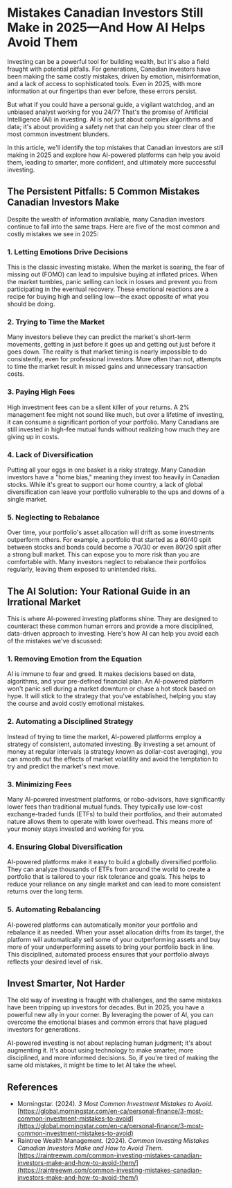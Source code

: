 # Mistakes Canadian Investors Still Make in 2025—And How AI Helps Avoid Them

Investing can be a powerful tool for building wealth, but it's also a field fraught with potential pitfalls. For generations, Canadian investors have been making the same costly mistakes, driven by emotion, misinformation, and a lack of access to sophisticated tools. Even in 2025, with more information at our fingertips than ever before, these errors persist.

But what if you could have a personal guide, a vigilant watchdog, and an unbiased analyst working for you 24/7? That's the promise of Artificial Intelligence (AI) in investing. AI is not just about complex algorithms and data; it's about providing a safety net that can help you steer clear of the most common investment blunders.

In this article, we'll identify the top mistakes that Canadian investors are still making in 2025 and explore how AI-powered platforms can help you avoid them, leading to smarter, more confident, and ultimately more successful investing.




## The Persistent Pitfalls: 5 Common Mistakes Canadian Investors Make

Despite the wealth of information available, many Canadian investors continue to fall into the same traps. Here are five of the most common and costly mistakes we see in 2025:

### 1. Letting Emotions Drive Decisions

This is the classic investing mistake. When the market is soaring, the fear of missing out (FOMO) can lead to impulsive buying at inflated prices. When the market tumbles, panic selling can lock in losses and prevent you from participating in the eventual recovery. These emotional reactions are a recipe for buying high and selling low—the exact opposite of what you should be doing.

### 2. Trying to Time the Market

Many investors believe they can predict the market's short-term movements, getting in just before it goes up and getting out just before it goes down. The reality is that market timing is nearly impossible to do consistently, even for professional investors. More often than not, attempts to time the market result in missed gains and unnecessary transaction costs.

### 3. Paying High Fees

High investment fees can be a silent killer of your returns. A 2% management fee might not sound like much, but over a lifetime of investing, it can consume a significant portion of your portfolio. Many Canadians are still invested in high-fee mutual funds without realizing how much they are giving up in costs.

### 4. Lack of Diversification

Putting all your eggs in one basket is a risky strategy. Many Canadian investors have a "home bias," meaning they invest too heavily in Canadian stocks. While it's great to support our home country, a lack of global diversification can leave your portfolio vulnerable to the ups and downs of a single market.

### 5. Neglecting to Rebalance

Over time, your portfolio's asset allocation will drift as some investments outperform others. For example, a portfolio that started as a 60/40 split between stocks and bonds could become a 70/30 or even 80/20 split after a strong bull market. This can expose you to more risk than you are comfortable with. Many investors neglect to rebalance their portfolios regularly, leaving them exposed to unintended risks.




## The AI Solution: Your Rational Guide in an Irrational Market

This is where AI-powered investing platforms shine. They are designed to counteract these common human errors and provide a more disciplined, data-driven approach to investing. Here's how AI can help you avoid each of the mistakes we've discussed:

### 1. Removing Emotion from the Equation

AI is immune to fear and greed. It makes decisions based on data, algorithms, and your pre-defined financial plan. An AI-powered platform won't panic sell during a market downturn or chase a hot stock based on hype. It will stick to the strategy that you've established, helping you stay the course and avoid costly emotional mistakes.

### 2. Automating a Disciplined Strategy

Instead of trying to time the market, AI-powered platforms employ a strategy of consistent, automated investing. By investing a set amount of money at regular intervals (a strategy known as dollar-cost averaging), you can smooth out the effects of market volatility and avoid the temptation to try and predict the market's next move.

### 3. Minimizing Fees

Many AI-powered investment platforms, or robo-advisors, have significantly lower fees than traditional mutual funds. They typically use low-cost exchange-traded funds (ETFs) to build their portfolios, and their automated nature allows them to operate with lower overhead. This means more of your money stays invested and working for you.

### 4. Ensuring Global Diversification

AI-powered platforms make it easy to build a globally diversified portfolio. They can analyze thousands of ETFs from around the world to create a portfolio that is tailored to your risk tolerance and goals. This helps to reduce your reliance on any single market and can lead to more consistent returns over the long term.

### 5. Automating Rebalancing

AI-powered platforms can automatically monitor your portfolio and rebalance it as needed. When your asset allocation drifts from its target, the platform will automatically sell some of your outperforming assets and buy more of your underperforming assets to bring your portfolio back in line. This disciplined, automated process ensures that your portfolio always reflects your desired level of risk.




## Invest Smarter, Not Harder

The old way of investing is fraught with challenges, and the same mistakes have been tripping up investors for decades. But in 2025, you have a powerful new ally in your corner. By leveraging the power of AI, you can overcome the emotional biases and common errors that have plagued investors for generations.

AI-powered investing is not about replacing human judgment; it's about augmenting it. It's about using technology to make smarter, more disciplined, and more informed decisions. So, if you're tired of making the same old mistakes, it might be time to let AI take the wheel.

## References

*   Morningstar. (2024). *3 Most Common Investment Mistakes to Avoid*. [https://global.morningstar.com/en-ca/personal-finance/3-most-common-investment-mistakes-to-avoid](https://global.morningstar.com/en-ca/personal-finance/3-most-common-investment-mistakes-to-avoid)
*   Raintree Wealth Management. (2024). *Common Investing Mistakes Canadian Investors Make and How to Avoid Them*. [https://raintreewm.com/common-investing-mistakes-canadian-investors-make-and-how-to-avoid-them/](https://raintreewm.com/common-investing-mistakes-canadian-investors-make-and-how-to-avoid-them/)



